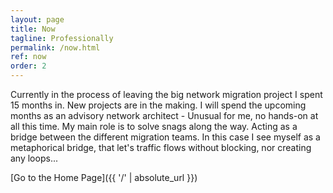```yaml
---
layout: page
title: Now
tagline: Professionally
permalink: /now.html
ref: now
order: 2
---
```


Currently in the process of leaving the big network migration project I spent 15 months in. New projects are in the making. I will spend the upcoming months as an advisory network architect - Unusual for me, no hands-on at all this time. My main role is to solve snags along the way. Acting as a bridge between the different migration teams. In this case I see myself as a metaphorical bridge, that let's traffic flows without blocking, nor creating any loops...

[Go to the Home Page]({{ '/' | absolute_url }})
